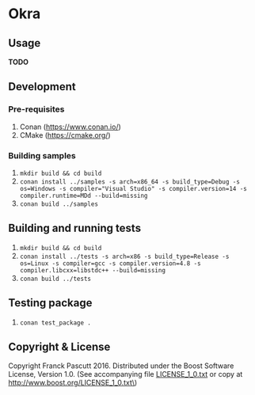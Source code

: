 # Okra

## Usage

**TODO**

## Development

### Pre-requisites
1. Conan (https://www.conan.io/)
1. CMake (https://cmake.org/)

### Building samples
1. `mkdir build && cd build`
1. `conan install ../samples -s arch=x86_64 -s build_type=Debug -s os=Windows -s compiler="Visual Studio" -s compiler.version=14 -s compiler.runtime=MDd --build=missing`
1. `conan build ../samples`

## Building and running tests
1. `mkdir build && cd build`
1. `conan install ../tests -s arch=x86 -s build_type=Release -s os=Linux -s compiler=gcc -s compiler.version=4.8 -s compiler.libcxx=libstdc++ --build=missing`
1. `conan build ../tests`

## Testing package
1. `conan test_package .`

## Copyright & License

Copyright Franck Pascutt 2016.
Distributed under the Boost Software License, Version 1.0.
\(See accompanying file [LICENSE\_1\_0.txt](LICENSE_1_0.txt) or copy at http://www.boost.org/LICENSE_1_0.txt\)
